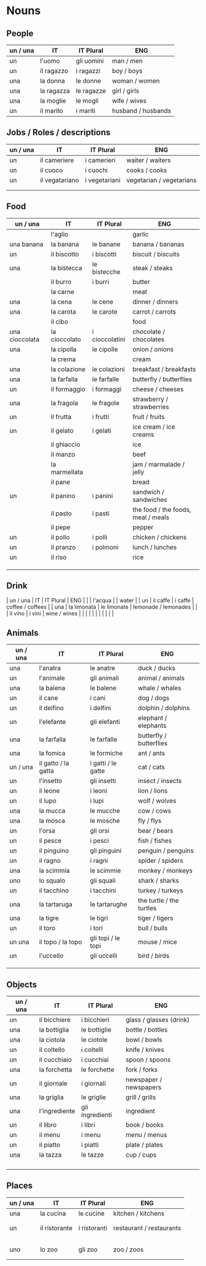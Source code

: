 # Nouns

## People

| un / una | IT | IT Plural | ENG |
| --- | --- | --- | --- |
| un | l'uomo | gli uomini | man / men |
| un | il ragazzo | i ragazzi | boy / boys |
| una | la donna | le donne | woman / women |
| una | la ragazza | le ragazze | girl / girls |
| una | la moglie | le mogli | wife / wives |
| un | il marito | i mariti | husband / husbands |

## Jobs / Roles / descriptions

| un / una | IT | IT Plural | ENG |
| --- | --- | --- | --- |
| un | il cameriere | i camerieri | waiter / waiters |
| un | il cuoco | i cuochi | cooks / cooks |
| un | il vegatariano | i vegetariani | vegetarian / vegetarians |
|  |  |  |  |
|  |  |  |  |

## Food

| un / una | IT | IT Plural | ENG |
| --- | --- | --- | --- |
|  | l'aglio |  | garlic |
| una banana | la banana | le banane | banana / bananas |
| un | il biscotto | i biscotti | biscuit / biscuits |
| una | la bistecca | le bistecche | steak / steaks |
|  | il burro | i burri | butter |
|  | la carne |  | meat |
| una | la cena | le cene | dinner / dinners |
| una | la carota | le carote | carrot / carrots |
|  | il cibo |  | food |
| una cioccolata | la cioccolato | i cioccolatini | chocolate / chocolates |
| una | la cipolla | le cipolle | onion / onions |
|  | la crema |  | cream |
| una | la colazione | le colazioni | breakfast / breakfasts |
| una | la farfalla | le farfalle | butterfly / butterflies |
| un | il formaggio | i formaggi | cheese / cheeses |
| una | la fragola | le fragole | strawberry / strawberries |
| un | il frutta | i frutti | fruit / fruits |
| un | il gelato | i gelati | ice cream / ice creams |
|  | il ghiaccio |  | ice |
|  | il manzo |  | beef |
|  | la marmellata |  | jam / marmalade / jelly |
|  | il pane |  | bread |
| un | il panino | i panini | sandwich / sandwiches |
|  | il pasto | i pasti | the food / the foods, meal / meals |
|  | il pepe |  | pepper |
| un | il pollo | i polli | chicken / chickens |
| un | il pranzo | i polmoni | lunch / lunches |
| un | il riso |  | rice |
|  |  |  |  |
|  |  |  |  |
|  |  |  |  |

## Drink

| un / una | IT | IT Plural | ENG |
|  | l'acqua |  | water |
| un | il caffe | i caffe | coffee / coffees |
| una | la limonata | le limonate | lemonade / lemonades |
|  | il vino | i vini | wine / wines |
|  |  |  |  |
|  |  |  |  |

## Animals

| un / una | IT | IT Plural | ENG |
|---|---|---|---|
| una | l'anatra | le anatre | duck / ducks |
| un | l'animale | gli animali | animal / animals |
| una | la balena | le balene | whale / whales |
| un | il cane | i cani | dog / dogs |
| un | il delfino | i delfini | dolphin / dolphins |
| un | l'elefante | gli elefanti | elephant / elephants |
| una | la farfalla | le farfalle | butterfly / butterflies |
| una | la fomica | le formiche | ant / ants |
| un / una | il gatto / la gatta | i gatti / le gatte | cat / cats |
| un | l'insetto | gli insetti | insect / insects |
| un | il leone | i leoni | lion / lions |
| un | il lupo | i lupi | wolf / wolves |
| una | la mucca | le mucche | cow / cows |
| una | la mosca | le mosche | fly / flys |
| un | l'orsa | gli orsi | bear / bears |
| un | il pesce | i pesci | fish / fishes |
| un | il pinguino | gli pinguini | penguin / penguins |
| un | il ragno | i ragni | spider / spiders |
| una | la scimmia | le scimmie | monkey / monkeys |
| uno | lo squalo | gli squali | shark / sharks |
| un | il tacchino | i tacchini | turkey / turkeys |
| una | la tartaruga | le tartarughe | the turtle / the turtles |
| una | la tigre | le tigri | tiger / tigers |
| un | il toro | i tori | bull / bulls |
| un una | il topo / la topo | gli topi / le topi | mouse / mice |
| un | l'uccello | gli uccelli | bird / birds |
|  |  |  |  |
|  |  |  |  |
|  |  |  |  |

## Objects

| un / una | IT | IT Plural | ENG |
| --- | --- | --- | --- |
| un | il bicchiere | i bicchieri | glass / glasses (drink) |
| una | la bottiglia | le bottiglie | bottle / bottles |
| una | la ciotola | le ciotole | bowl / bowls |
| un | il coltello | i coltelli | knife / knives |
| un | il cucchiaio | i cucchiai | spoon / spoons |
| una | la forchetta | le forchette | fork / forks |
| un | il giornale | i giornali | newspaper / newspapers |
| una | la griglia | le griglie | grill / grills |
| una | l'ingrediente | gli ingredienti | ingredient |
| un | il libro | i libri | book / books |
| un | il menu | i menu | menu / menus |
| un | il piatto | i piatti | plate / plates |
| una | la tazza | le tazze | cup / cups |
|  |  |  |  |
|  |  |  |  |
|  |  |  |  |
|  |  |  |  |

## Places  

| un / una | IT | IT Plural | ENG |
| --- | --- | --- | --- |
| una | la cucina | le cucine | kitchen / kitchens |
|  |  |  |  |
|  |  |  |  |
| un | il ristorante | i ristoranti | restaurant / restaurants |
|  |  |  |  |
|  |  |  |  |
|  |  |  |  |
|  |  |  |  |
|  |  |  |  |
| uno | lo zoo | gli zoo | zoo / zoos |
|  |  |  |  |
|  |  |  |  |
